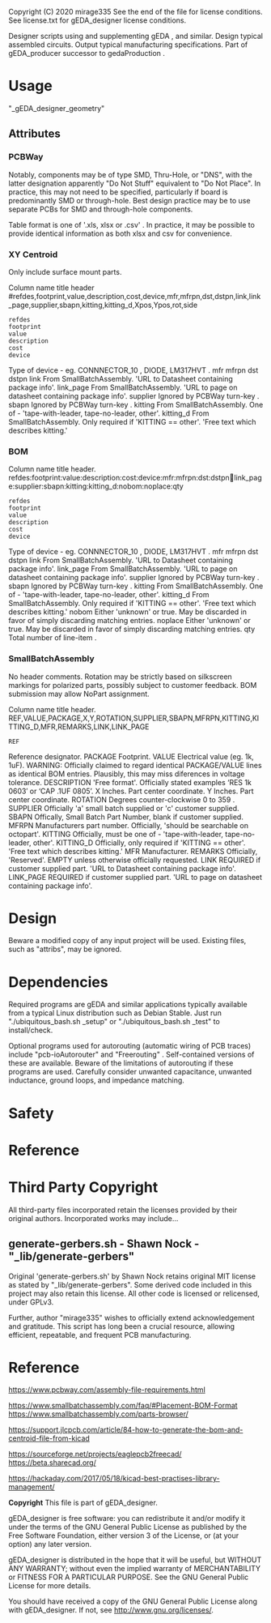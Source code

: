 Copyright (C) 2020 mirage335
See the end of the file for license conditions.
See license.txt for gEDA_designer license conditions.

Designer scripts using and supplementing gEDA , and similar. Design typical assembled circuits. Output typical manufacturing specifications. Part of gEDA_producer successor to gedaProduction .

# Usage

"_gEDA_designer_geometry"

## Attributes


### PCBWay

Notably, components may be of type SMD, Thru-Hole, or "DNS", with the latter designation apparently "Do Not Stuff" equivalent to "Do Not Place". In practice, this may not need to be specified, particularly if board is predominantly SMD or through-hole. Best design practice may be to use separate PCBs for SMD and through-hole components.

Table format is one of '.xls, xlsx or .csv' . In practice, it may be possible to provide identical information as both xlsx and csv for convenience.

### XY Centroid

Only include surface mount parts.

Column name title header
#refdes,footprint,value,description,cost,device,mfr,mfrpn,dst,dstpn,link,link_page,supplier,sbapn,kitting,kitting_d,Xpos,Ypos,rot,side

	refdes
	footprint
	value
	description
	cost
	device
Type of device - eg. CONNNECTOR_10 , DIODE, LM317HVT .
	mfr
	mfrpn
	dst
	dstpn
	link
From SmallBatchAssembly. 'URL to Datasheet containing package info'.
	link_page
From SmallBatchAssembly. 'URL to page on datasheet containing package info'.
	supplier
Ignored by PCBWay turn-key .
	sbapn
Ignored by PCBWay turn-key .
	kitting
From SmallBatchAssembly. One of - 'tape-with-leader, tape-no-leader, other'.
	kitting_d
From SmallBatchAssembly. Only required if 'KITTING == other'. 'Free text which describes kitting.'


### BOM

Column name title header.
refdes:footprint:value:description:cost:device:mfr:mfrpn:dst:dstpn:link:link_page:supplier:sbapn:kitting:kitting_d:nobom:noplace:qty

	refdes
	footprint
	value
	description
	cost
	device
Type of device - eg. CONNNECTOR_10 , DIODE, LM317HVT .
	mfr
	mfrpn
	dst
	dstpn
	link
From SmallBatchAssembly. 'URL to Datasheet containing package info'.
	link_page
From SmallBatchAssembly. 'URL to page on datasheet containing package info'.
	supplier
Ignored by PCBWay turn-key .
	sbapn
Ignored by PCBWay turn-key .
	kitting
From SmallBatchAssembly. One of - 'tape-with-leader, tape-no-leader, other'.
	kitting_d
From SmallBatchAssembly. Only required if 'KITTING == other'. 'Free text which describes kitting.'
	nobom
Either 'unknown' or true. May be discarded in favor of simply discarding matching entries.
	noplace
Either 'unknown' or true. May be discarded in favor of simply discarding matching entries.
	qty
Total number of line-item .


### SmallBatchAssembly

No header comments. Rotation may be strictly based on silkscreen markings for polarized parts, possibly subject to customer feedback. BOM submission may allow NoPart assignment.

Column name title header.
REF,VALUE,PACKAGE,X,Y,ROTATION,SUPPLIER,SBAPN,MFRPN,KITTING,KITTING_D,MFR,REMARKS,LINK,LINK_PAGE

	REF
Reference designator.
	PACKAGE
Footprint.
	VALUE
Electrical value (eg. 1k, 1uF).
WARNING: Officially claimed to regard identical PACKAGE/VALUE lines as identical BOM entries. Plausibly, this may miss diferences in voltage tolerance.
	DESCRIPTION
'Free format'. Officially stated examples ‘RES 1k 0603′ or ‘CAP .1UF 0805’.
	X
Inches. Part center coordinate.
	Y
Inches. Part center coordinate.
	ROTATION
Degrees counter-clockwise 0 to 359 .
	SUPPLIER
Officially 'a' small batch supplied or 'c' customer supplied.
	SBAPN
Offically, Small Batch Part Number, blank if customer supplied.
	MFRPN
Manufacturers part number. Officially, 'should be searchable on octopart'.
	KITTING
Officially, must be one of - 'tape-with-leader, tape-no-leader, other'.
	KITTING_D
Officially, only required if 'KITTING == other'. 'Free text which describes kitting.'
	MFR
Manufacturer.
	REMARKS
Officially, 'Reserved'. EMPTY unless otherwise officially requested.
	LINK
REQUIRED if customer supplied part. 'URL to Datasheet containing package info'.
	LINK_PAGE
REQUIRED if customer supplied part. 'URL to page on datasheet containing package info'.






# Design

Beware a modified copy of any input project will be used. Existing files, such as "attribs", may be ignored.

# Dependencies

Required programs are gEDA and similar applications typically available from a typical Linux distribution such as Debian Stable. Just run "./ubiquitous_bash.sh _setup" or "./ubiquitous_bash.sh _test" to install/check.

Optional programs used for autorouting (automatic wiring of PCB traces) include "pcb-ioAutorouter" and "Freerouting" . Self-contained versions of these are available. Beware of the limitations of autorouting if these programs are used. Carefully consider unwanted capacitance, unwanted inductance, ground loops, and impedance matching.


# Safety




# Reference



# Third Party Copyright

All third-party files incorporated retain the licenses provided by their original authors. Incorporated works may include...

## generate-gerbers.sh - Shawn Nock - "_lib/generate-gerbers"

Original 'generate-gerbers.sh' by Shawn Nock retains original MIT license as stated by "_lib/generate-gerbers". Some derived code included in this project may also retain this license. All other code is licensed or relicensed, under GPLv3.

Further, author "mirage335" wishes to officially extend acknowledgement and gratitude. This script has long been a crucial resource, allowing efficient, repeatable, and frequent PCB manufacturing.


# Reference

https://www.pcbway.com/assembly-file-requirements.html

https://www.smallbatchassembly.com/faq/#Placement-BOM-Format
https://www.smallbatchassembly.com/parts-browser/


https://support.jlcpcb.com/article/84-how-to-generate-the-bom-and-centroid-file-from-kicad

https://sourceforge.net/projects/eaglepcb2freecad/
https://beta.sharecad.org/

https://hackaday.com/2017/05/18/kicad-best-practises-library-management/

__Copyright__
This file is part of gEDA_designer.

gEDA_designer is free software: you can redistribute it and/or modify
it under the terms of the GNU General Public License as published by
the Free Software Foundation, either version 3 of the License, or
(at your option) any later version.

gEDA_designer is distributed in the hope that it will be useful,
but WITHOUT ANY WARRANTY; without even the implied warranty of
MERCHANTABILITY or FITNESS FOR A PARTICULAR PURPOSE.  See the
GNU General Public License for more details.

You should have received a copy of the GNU General Public License
along with gEDA_designer.  If not, see <http://www.gnu.org/licenses/>.
